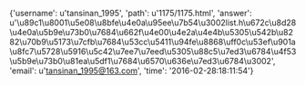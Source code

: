 {'username': u'tansinan_1995', 'path': u'1175/1175.html', 'answer': u'\u89c1\u8001\u5e08\u8bfe\u4e0a\u95ee\u7b54\u3002list.h\u672c\u8d28\u4e0a\u5b9e\u73b0\u7684\u662f\u4e00\u4e2a\u4e4b\u5305\u542b\u8282\u70b9\u5173\u7cfb\u7684\u53cc\u5411\u94fe\u8868\uff0c\u53ef\u901a\u8fc7\u5728\u5916\u5c42\u7ee7\u7eed\u5305\u88c5\u7ed3\u6784\u4f53\u5b9e\u73b0\u81ea\u5df1\u7684\u6570\u636e\u7ed3\u6784\u3002', 'email': u'tansinan_1995@163.com', 'time': '2016-02-28:18:11:54'}